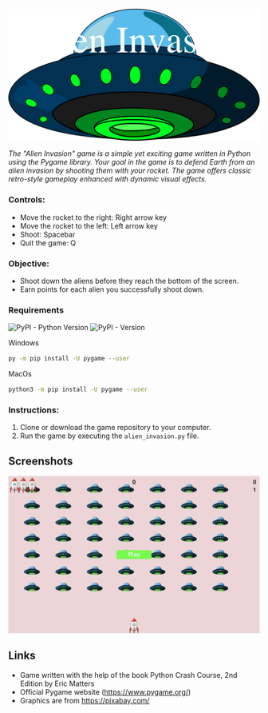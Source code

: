 ![](readme.images/readme_baner.png)


*The "Alien Invasion" game is a simple yet exciting game written in Python using the Pygame library.*
*Your goal in the game is to defend Earth from an alien invasion by shooting them with your rocket.* 
*The game offers classic retro-style gameplay enhanced with dynamic visual effects.*


### Controls:
- Move the rocket to the right: Right arrow key
- Move the rocket to the left: Left arrow key
- Shoot: Spacebar
- Quit the game: Q

### Objective:
- Shoot down the aliens before they reach the bottom of the screen.
- Earn points for each alien you successfully shoot down.

### Requirements
![PyPI - Python Version](https://img.shields.io/pypi/pyversions/pygame?logo=Python&logoColor=white&label=Python&color=DB7093)
![PyPI - Version](https://img.shields.io/pypi/v/pygame?label=Pygame&color=8FBC8F)

Windows
``` bash 
py -m pip install -U pygame --user
```
MacOs
``` bash 
python3 -m pip install -U pygame --user
```


### Instructions:
1. Clone or download the game repository to your computer.
2. Run the game by executing the `alien_invasion.py` file.

## Screenshots
![Game screenshot](readme.images/screen.png)

## Links
- Game written with the help of the book Python Crash Course, 2nd Edition by Eric Matters
- Official Pygame website (https://www.pygame.org/)
- Graphics are from https://pixabay.com/

